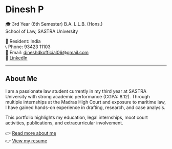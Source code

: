 # Dinesh P

🎓 3rd Year (6th Semester) B.A. L.L.B. (Hons.)  
School of Law, SASTRA University  

📍 Resident: India  
📞 Phone: 93423 11103  
📧 Email: [dineshdkofficial06@gmail.com](mailto:dineshdkofficial06@gmail.com)  
🔗 [LinkedIn](https://www.linkedin.com/in/dinesh-poongundran-79a1a427b)

---

## About Me
I am a passionate law student currently in my third year at SASTRA University with strong academic performance (CGPA: 8.12). Through multiple internships at the Madras High Court and exposure to maritime law, I have gained hands-on experience in drafting, research, and case analysis.  

This portfolio highlights my education, legal internships, moot court activities, publications, and extracurricular involvement.

👉 [Read more about me](about.md)  
👉 [View my resume](resume.md)  
